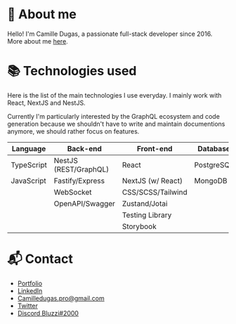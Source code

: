 # 🤔 About me
Hello! I'm Camille Dugas, a passionate full-stack developer since 2016. More about me [here](https://camilledugas.me).

# 📚 Technologies used
Here is the list of the main technologies I use everyday. I mainly work with React, NextJS and NestJS.

Currently I'm particularly interested by the GraphQL ecosystem and code generation because we shouldn't have to write and maintain documentions anymore, we should rather focus on features.

| Language   | Back-end              | Front-end         | Database   | Tools         |
| ---------- | --------------------- | ----------------- | ---------- | ------------- |
| TypeScript | NestJS (REST/GraphQL) | React             | PostgreSQL | Git           |
| JavaScript | Fastify/Express       | NextJS (w/ React) | MongoDB    | Docker        |
|            | WebSocket             | CSS/SCSS/Tailwind |            | Vercel        |
|            | OpenAPI/Swagger       | Zustand/Jotai     |            | Railway       |
|            |                       | Testing Library   |            |               |
|            |                       | Storybook         |            |               |

# 📬 Contact
- [Portfolio](https://camilledugas.me)
- [LinkedIn](https://www.linkedin.com/in/camille-dugas)
- [Camilledugas.pro@gmail.com](mailto:camilledugas.pro@gmail.com)
- [Twitter](https://twitter.com/Bluzzi_)
- [Discord Bluzzi#2000](https://discord.com/users/233351173665456129)
